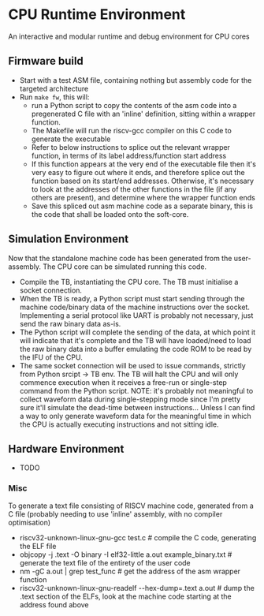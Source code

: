 # CPU Runtime Environment
An interactive and modular runtime and debug environment for CPU cores

## Firmware build
- Start with a test ASM file, containing nothing but assembly code for the targeted architecture
- Run `make fw`, this will:
  - run a Python script to copy the contents of the asm code into a pregenerated C file with an 'inline' definition, sitting within a wrapper function.
  - The Makefile will run the riscv-gcc compiler on this C code to generate the executable
  - Refer to below instructions to splice out the relevant wrapper function, in terms of its label address/function start address
  - If this function appears at the very end of the executable file then it's very easy to figure out where it ends, and therefore splice out the function based on its start/end addresses. Otherwise, it's necessary to look at the addresses of the other functions in the file (if any others are present), and determine where the wrapper function ends
  - Save this spliced out asm machine code as a separate binary, this is the code that shall be loaded onto the soft-core.
 
## Simulation Environment
Now that the standalone machine code has been generated from the user-assembly. The CPU core can be simulated running this code.
- Compile the TB, instantiating the CPU core. The TB must initialise a socket connection.
- When the TB is ready, a Python script must start sending through the machine code/binary data of the machine instructions over the socket. Implementing a serial protocol like UART is probably not necessary, just send the raw binary data as-is.
- The Python script will complete the sending of the data, at which point it will indicate that it's complete and the TB will have loaded/need to load the raw binary data into a buffer emulating the code ROM to be read by the IFU of the CPU.
- The same socket connection will be used to issue commands, strictly from Python srcipt -> TB env. The TB will halt the CPU and will only commence execution when it receives a free-run or single-step command from the Python script. NOTE: it's probably not meaningful to collect waveform data during single-stepping mode since I'm pretty sure it'll simulate the dead-time between instructions... Unless I can find a way to only generate waveform data for the meaningful time in which the CPU is actually executing instructions and not sitting idle.

## Hardware Environment
- TODO

### Misc
To generate a text file consisting of RISCV machine code, generated from a C file (probably needing to use 'inline' assembly, with no compiler optimisation)
- riscv32-unknown-linux-gnu-gcc test.c                                 # compile the C code, generating the ELF file
- objcopy -j .text -O binary -I elf32-little a.out example_binary.txt  # generate the text file of the entirety of the user code
- nm -gC a.out | grep test_func                                        # get the address of the asm wrapper function
- riscv32-unknown-linux-gnu-readelf --hex-dump=.text a.out             # dump the .text section of the ELFs, look at the machine code starting at the address found above
